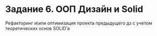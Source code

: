 # Задание 6. ООП Дизайн и Solid

Рефакторинг и\или оптимизация проекта предыдущего дз с учетом теоретических основ SOLID’а